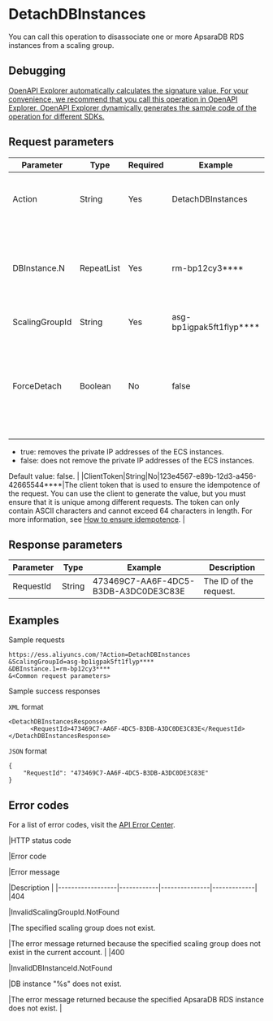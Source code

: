 # DetachDBInstances

You can call this operation to disassociate one or more ApsaraDB RDS instances from a scaling group.

## Debugging

[OpenAPI Explorer automatically calculates the signature value. For your convenience, we recommend that you call this operation in OpenAPI Explorer. OpenAPI Explorer dynamically generates the sample code of the operation for different SDKs.](https://api.aliyun.com/#product=Ess&api=DetachDBInstances&type=RPC&version=2014-08-28)

## Request parameters

|Parameter|Type|Required|Example|Description|
|---------|----|--------|-------|-----------|
|Action|String|Yes|DetachDBInstances|The operation that you want to perform. Set the value to DetachDBInstances. |
|DBInstance.N|RepeatList|Yes|rm-bp12cy3\*\*\*\*|The ID of ApsaraDB RDS instance N. You can disassociate up to five ApsaraDB RDS instances from a scaling group at a time. |
|ScalingGroupId|String|Yes|asg-bp1igpak5ft1flyp\*\*\*\*|The ID of the scaling group. |
|ForceDetach|Boolean|No|false|Specifies whether to remove the private IP addresses of ECS instances in the scaling group from the whitelist of the ApsaraDB RDS instance. Valid values:

-   true: removes the private IP addresses of the ECS instances.
-   false: does not remove the private IP addresses of the ECS instances.

Default value: false. |
|ClientToken|String|No|123e4567-e89b-12d3-a456-42665544\*\*\*\*|The client token that is used to ensure the idempotence of the request. You can use the client to generate the value, but you must ensure that it is unique among different requests. The token can only contain ASCII characters and cannot exceed 64 characters in length. For more information, see [How to ensure idempotence](~~25965~~). |

## Response parameters

|Parameter|Type|Example|Description|
|---------|----|-------|-----------|
|RequestId|String|473469C7-AA6F-4DC5-B3DB-A3DC0DE3C83E|The ID of the request. |

## Examples

Sample requests

```
https://ess.aliyuncs.com/?Action=DetachDBInstances
&ScalingGroupId=asg-bp1igpak5ft1flyp****
&DBInstance.1=rm-bp12cy3****
&<Common request parameters>
```

Sample success responses

`XML` format

```
<DetachDBInstancesResponse>
      <RequestId>473469C7-AA6F-4DC5-B3DB-A3DC0DE3C83E</RequestId>
</DetachDBInstancesResponse>
```

`JSON` format

```
{
    "RequestId": "473469C7-AA6F-4DC5-B3DB-A3DC0DE3C83E"
}
```

## Error codes

For a list of error codes, visit the [API Error Center](https://error-center.alibabacloud.com/status/product/Ess).

|HTTP status code

|Error code

|Error message

|Description |
|------------------|------------|---------------|-------------|
|404

|InvalidScalingGroupId.NotFound

|The specified scaling group does not exist.

|The error message returned because the specified scaling group does not exist in the current account. |
|400

|InvalidDBInstanceId.NotFound

|DB instance "%s" does not exist.

|The error message returned because the specified ApsaraDB RDS instance does not exist. |

